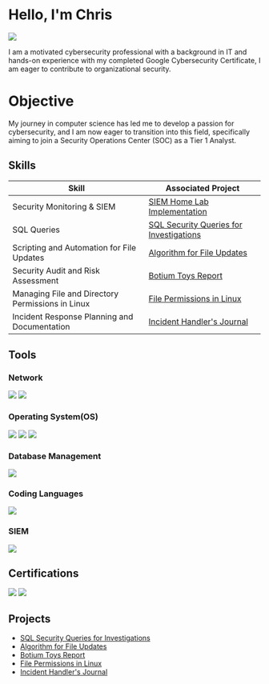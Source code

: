 # Hello, I'm Chris
<a href="https://www.linkedin.com/in/chris-murage-38509a206/"><img src="https://img.shields.io/badge/-LinkedIn-0072b1?&style=for-the-badge&logo=linkedin&logoColor=white" /></a>



I am a motivated cybersecurity professional with a background in IT and hands-on experience with my completed Google Cybersecurity Certificate, I am eager to contribute to organizational security.

# Objective 

My journey in computer science has led me to develop a passion for cybersecurity, and I am now eager to transition into this field, specifically aiming to join a Security Operations Center (SOC) as a Tier 1 Analyst.

## Skills

| Skill                                         | Associated Project         |
|-----------------------------------------------|----------------------------|
| Security Monitoring & SIEM   | <a href="https://github.com/ChrisPytho/Projects/blob/main/Project_%20SIEM%20Home%20Lab%20Implementation.pdf">SIEM Home Lab Implementation|
| SQL Queries           | <a href="https://github.com/ChrisPytho/Projects/blob/main/Project_%20Apply%20filters%20to%20SQL%20queries.pdf">SQL Security Queries for Investigations</a>|
| Scripting and Automation for File Updates | <a href="https://github.com/ChrisPytho/Projects/blob/main/Project_%20Algorithm%20for%20file%20updates%20in%20Python.pdf">Algorithm for File Updates</a>|
| Security Audit and Risk Assessment        | <a href="https://github.com/ChrisPytho/Projects/blob/main/Project%20Botium%20Toys_%20Scope%2C%20goals%2C%20and%20risk%20assessment%20report%20(1).pdf">Botium Toys Report|
| Managing File and Directory Permissions in Linux     | <a href="https://github.com/ChrisPytho/Projects/blob/main/Project_%20File%20permissions%20in%20Linux.pdf">File Permissions in Linux|
| Incident Response Planning and Documentation        | <a href="https://github.com/ChrisPytho/Projects/blob/main/Project_%20Incident%20handler's%20journal%20.pdf">Incident Handler's Journal|

## Tools

### Network
<div>
    <img src="https://img.shields.io/badge/-Wireshark-1679A7?&style=for-the-badge&logo=Wireshark&logoColor=white" />
    <img src="https://img.shields.io/badge/-Suricata-EF3B2D?&style=for-the-badge&logo=Suricata&logoColor=white" />
</div>

### Operating System(OS)
</div>
    <img src="https://img.shields.io/badge/-Linux-FCC624?&style=for-the-badge&logo=Linux&logoColor=black" />
    <img src="https://img.shields.io/badge/-macOS-000000?&style=for-the-badge&logo=Apple&logoColor=white" />
    <img src="https://img.shields.io/badge/-Windows-0078D6?&style=for-the-badge&logo=Windows&logoColor=white" />
</div>

### Database Management
</div>
    <img src="https://img.shields.io/badge/-SQL-4479A1?&style=for-the-badge&logo=MySQL&logoColor=white" />
</div>

### Coding Languages
</div>
    <img src="https://img.shields.io/badge/-Python-3776AB?&style=for-the-badge&logo=Python&logoColor=white" />
</div>

### SIEM
<div>
    <img src="https://img.shields.io/badge/-Splunk-000000?&style=for-the-badge&logo=Splunk&logoColor=white" />
</div>

## Certifications
<div>
    <img src="https://img.shields.io/badge/-Security%2B-FF0000?&style=for-the-badge&logo=CompTIA&logoColor=white" />
<a href="https://www.coursera.org/account/accomplishments/specialization/SR0IW1FYYSUP?utm_product=prof" target="_blank">
    <img src="https://img.shields.io/badge/-Google%20Cybersecurity-4285F4?&style=for-the-badge&logo=Google&logoColor=white" />
</a>
</div>

## Projects
- <a href="https://github.com/ChrisPytho/Projects/blob/main/Project_%20Apply%20filters%20to%20SQL%20queries.pdf">SQL Security Queries for Investigations
- <a href="https://github.com/ChrisPytho/Projects/blob/main/Project_%20Algorithm%20for%20file%20updates%20in%20Python.pdf">Algorithm for File Updates
- <a href="https://github.com/ChrisPytho/Projects/blob/main/Project%20Botium%20Toys_%20Scope%2C%20goals%2C%20and%20risk%20assessment%20report%20(1).pdf">Botium Toys Report
- <a href="https://github.com/ChrisPytho/Projects/blob/main/Project_%20File%20permissions%20in%20Linux.pdf">File Permissions in Linux
- <a href="https://github.com/ChrisPytho/Projects/blob/main/Project_%20Incident%20handler's%20journal%20.pdf">Incident Handler's Journal
